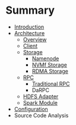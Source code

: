 # Summary

* [Introduction](README.md)
* [Architecture](crail-source-code-structure.md)
  * [Overview](crail-source-code-structure/overview.md)
  * [Client](crail-source-code-structure/client.md)
  * [Storage](crail-source-code-structure/storage.md)
    * [Namenode](crail-source-code-structure/storage/namenode.md)
    * [NVMf Storage](crail-source-code-structure/storage/nvmf-storage.md)
    * [RDMA Storage](crail-source-code-structure/storage/rdma-storage.md)
  * [RPC](crail-source-code-structure/rpc.md)
    * [Traditional RPC](crail-source-code-structure/rpc/rpc.md)
    * DaRPC
  * [HDFS Adapter](crail-source-code-structure/hdfs.md)
  * [Spark Module](crail-source-code-structure/spark.md)
* [Configuration](configuration.md)
* Source Code Analysis

